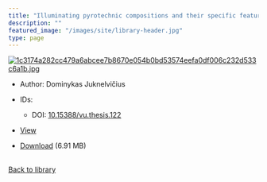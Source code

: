 ```yaml
---
title: "Illuminating pyrotechnic compositions and their specific features (Doctoral Dissertation)"
description: ""
featured_image: "/images/site/library-header.jpg"
type: page
---
```


<a href="https://drive.google.com/file/d/1GxkiSBGLyOXjijGAF14xX9TB_QO0fB4V/view" target="_blank">![1c3174a282cc479a6abcee7b8670e054b0bd53574eefa0df006c232d533c6a1b.jpg](/images/library/1c3174a282cc479a6abcee7b8670e054b0bd53574eefa0df006c232d533c6a1b.jpg)</a>
* Author: Dominykas Juknelvičius
* IDs:
  * DOI: <a href="https://dx.doi.org/10.15388/vu.thesis.122" target="_blank">10.15388/vu.thesis.122</a>
* <a href="https://drive.google.com/file/d/1GxkiSBGLyOXjijGAF14xX9TB_QO0fB4V/view" target="_blank">View</a>

* [Download](https://drive.google.com/uc?export=download&id=1GxkiSBGLyOXjijGAF14xX9TB_QO0fB4V) (6.91 MB)

<br />[Back to library](/library/)
